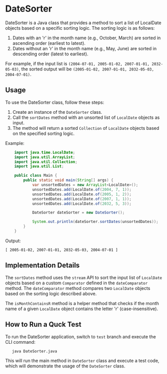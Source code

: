 # DateSorter

DateSorter is a Java class that provides a method to sort a list of LocalDate objects based on a specific sorting logic. The sorting logic is as follows:

1. Dates with an 'r' in the month name (e.g., October, March) are sorted in ascending order (earliest to latest).
2. Dates without an 'r' in the month name (e.g., May, June) are sorted in descending order (latest to earliest).

For example, if the input list is `(2004-07-01, 2005-01-02, 2007-01-01, 2032-05-03)`, the sorted output will be `(2005-01-02, 2007-01-01, 2032-05-03, 2004-07-01)`.

## Usage

To use the DateSorter class, follow these steps:

1. Create an instance of the `DateSorter` class.
2. Call the `sortDates` method with an unsorted list of `LocalDate` objects as input.
3. The method will return a sorted `Collection` of `LocalDate` objects based on the specified sorting logic.

Example:

```java
    import java.time.LocalDate;
    import java.util.ArrayList;
    import java.util.Collection;
    import java.util.List;

    public class Main {
        public static void main(String[] args) {
            var unsortedDates = new ArrayList<LocalDate>();
            unsortedDates.add(LocalDate.of(2004, 7, 1));
            unsortedDates.add(LocalDate.of(2005, 1, 2));
            unsortedDates.add(LocalDate.of(2007, 1, 1));
            unsortedDates.add(LocalDate.of(2032, 5, 3));

            DateSorter dateSorter = new DateSorter();

            System.out.println(dateSorter.sortDates(unsortedDates));
        }
    }
```


Output:

`[ 2005-01-02, 2007-01-01, 2032-05-03, 2004-07-01 ]`

## Implementation Details

The `sortDates` method uses the `stream` API to sort the input list of `LocalDate` objects based on a custom `Comparator` defined in the `dateComparator` method. The `dateComparator` method compares two `LocalDate` objects based on the sorting logic described above.

The `isMonthContainsR` method is a helper method that checks if the month name of a given `LocalDate` object contains the letter 'r' (case-insensitive).

## How to Run a Quck Test

To run the DateSorter application, switch to `test` branch and execute the CLI command:

 ```sh
    java DateSorter.java
 ```


This will run the main method in `DateSorter` class and execute a test code, which will demonstrate the usage of the `DateSorter` class.
